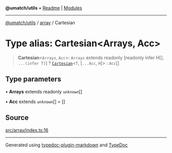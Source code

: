 **@umatch/utils** • [Readme](../../index.md) \| [Modules](../../modules.md)

***

[@umatch/utils](../../modules.md) / [array](../index.md) / Cartesian

# Type alias: Cartesian\<Arrays, Acc\>

> **Cartesian**\<`Arrays`, `Acc`\>: `Arrays` extends readonly [readonly infer H[], `...(infer T)`] ? [`Cartesian`](Cartesian.md)\<`T`, [`...Acc`, `H`]\> : `Acc`[]

## Type parameters

• **Arrays** extends readonly `unknown`[]

• **Acc** extends `unknown`[] = []

## Source

[src/array/index.ts:16](https://github.com/umatch-oficial/utils/blob/f37b7e4/src/array/index.ts#L16)

***

Generated using [typedoc-plugin-markdown](https://www.npmjs.com/package/typedoc-plugin-markdown) and [TypeDoc](https://typedoc.org/)
